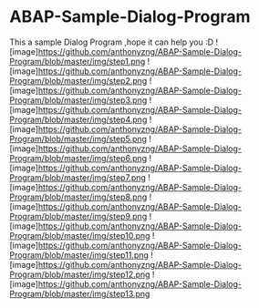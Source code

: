 # ABAP-Sample-Dialog-Program
This a sample Dialog Program ,hope it can help you :D
![image]https://github.com/anthonyzng/ABAP-Sample-Dialog-Program/blob/master/img/step1.png
![image]https://github.com/anthonyzng/ABAP-Sample-Dialog-Program/blob/master/img/step2.png
![image]https://github.com/anthonyzng/ABAP-Sample-Dialog-Program/blob/master/img/step3.png
![image]https://github.com/anthonyzng/ABAP-Sample-Dialog-Program/blob/master/img/step4.png
![image]https://github.com/anthonyzng/ABAP-Sample-Dialog-Program/blob/master/img/step5.png
![image]https://github.com/anthonyzng/ABAP-Sample-Dialog-Program/blob/master/img/step6.png
![image]https://github.com/anthonyzng/ABAP-Sample-Dialog-Program/blob/master/img/step7.png
![image]https://github.com/anthonyzng/ABAP-Sample-Dialog-Program/blob/master/img/step8.png
![image]https://github.com/anthonyzng/ABAP-Sample-Dialog-Program/blob/master/img/step9.png
![image]https://github.com/anthonyzng/ABAP-Sample-Dialog-Program/blob/master/img/step10.png
![image]https://github.com/anthonyzng/ABAP-Sample-Dialog-Program/blob/master/img/step11.png
![image]https://github.com/anthonyzng/ABAP-Sample-Dialog-Program/blob/master/img/step12.png
![image]https://github.com/anthonyzng/ABAP-Sample-Dialog-Program/blob/master/img/step13.png
